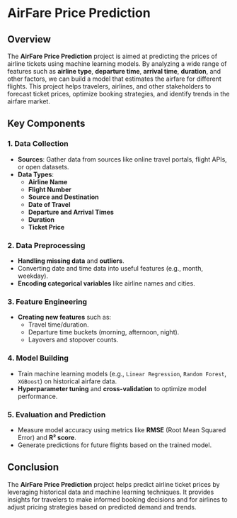 # AirFare Price Prediction

## Overview
The **AirFare Price Prediction** project is aimed at predicting the prices of airline tickets using machine learning models. By analyzing a wide range of features such as **airline type**, **departure time**, **arrival time**, **duration**, and other factors, we can build a model that estimates the airfare for different flights. This project helps travelers, airlines, and other stakeholders to forecast ticket prices, optimize booking strategies, and identify trends in the airfare market.

## Key Components

### 1. Data Collection
- **Sources**: Gather data from sources like online travel portals, flight APIs, or open datasets.
- **Data Types**:
  - **Airline Name**
  - **Flight Number**
  - **Source and Destination**
  - **Date of Travel**
  - **Departure and Arrival Times**
  - **Duration**
  - **Ticket Price**

### 2. Data Preprocessing
- **Handling missing data** and **outliers**.
- Converting date and time data into useful features (e.g., month, weekday).
- **Encoding categorical variables** like airline names and cities.
  
### 3. Feature Engineering
- **Creating new features** such as:
  - Travel time/duration.
  - Departure time buckets (morning, afternoon, night).
  - Layovers and stopover counts.

### 4. Model Building
- Train machine learning models (e.g., `Linear Regression`, `Random Forest`, `XGBoost`) on historical airfare data.
- **Hyperparameter tuning** and **cross-validation** to optimize model performance.

### 5. Evaluation and Prediction
- Measure model accuracy using metrics like **RMSE** (Root Mean Squared Error) and **R² score**.
- Generate predictions for future flights based on the trained model.

## Conclusion
The **AirFare Price Prediction** project helps predict airline ticket prices by leveraging historical data and machine learning techniques. It provides insights for travelers to make informed booking decisions and for airlines to adjust pricing strategies based on predicted demand and trends.
